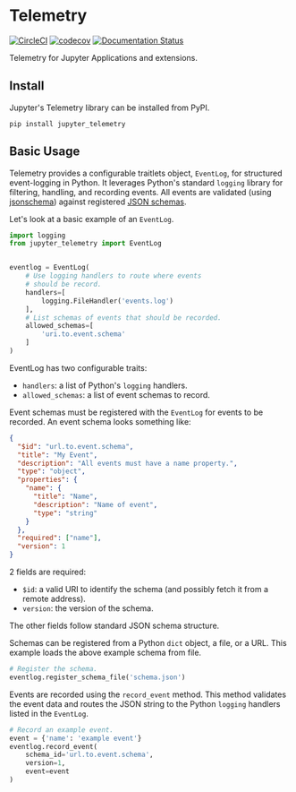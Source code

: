 # Telemetry

[![CircleCI](https://circleci.com/gh/jupyter/telemetry.svg?style=svg)](https://circleci.com/gh/jupyter/telemetry) 
[![codecov](https://codecov.io/gh/jupyter/telemetry/branch/master/graph/badge.svg)](https://codecov.io/gh/jupyter/telemetry)
[![Documentation Status](https://readthedocs.org/projects/jupyter-telemetry/badge/?version=latest)](https://jupyter-telemetry.readthedocs.io/en/latest/?badge=latest)

Telemetry for Jupyter Applications and extensions.


## Install

Jupyter's Telemetry library can be installed from PyPI.
```
pip install jupyter_telemetry
```

## Basic Usage

Telemetry provides a configurable traitlets object, `EventLog`, for structured event-logging in Python. It leverages Python's standard `logging` library for filtering, handling, and recording events. All events are validated (using [jsonschema](https://pypi.org/project/jsonschema/)) against registered [JSON schemas](https://json-schema.org/). 

Let's look at a basic example of an `EventLog`.
```python
import logging
from jupyter_telemetry import EventLog


eventlog = EventLog(
    # Use logging handlers to route where events
    # should be record.
    handlers=[
        logging.FileHandler('events.log')
    ],
    # List schemas of events that should be recorded.
    allowed_schemas=[
        'uri.to.event.schema'
    ]
)
```

EventLog has two configurable traits:
* `handlers`: a list of Python's `logging` handlers.
* `allowed_schemas`: a list of event schemas to record.

Event schemas must be registered with the `EventLog` for events to be recorded. An event schema looks something like:
```json
{
  "$id": "url.to.event.schema",
  "title": "My Event",
  "description": "All events must have a name property.",
  "type": "object",
  "properties": {
    "name": {
      "title": "Name",
      "description": "Name of event",
      "type": "string"
    }
  },
  "required": ["name"],
  "version": 1
}
```
2 fields are required:
* `$id`: a valid URI to identify the schema (and possibly fetch it from a remote address).
* `version`: the version of the schema.

The other fields follow standard JSON schema structure.

Schemas can be registered from a Python `dict` object, a file, or a URL. This example loads the above example schema from file.
```python
# Register the schema.
eventlog.register_schema_file('schema.json')
```

Events are recorded using the `record_event` method. This method validates the event data and routes the JSON string to the Python `logging` handlers listed in the `EventLog`.
```python
# Record an example event.
event = {'name': 'example event'}
eventlog.record_event(
    schema_id='url.to.event.schema',
    version=1,
    event=event
)
```
